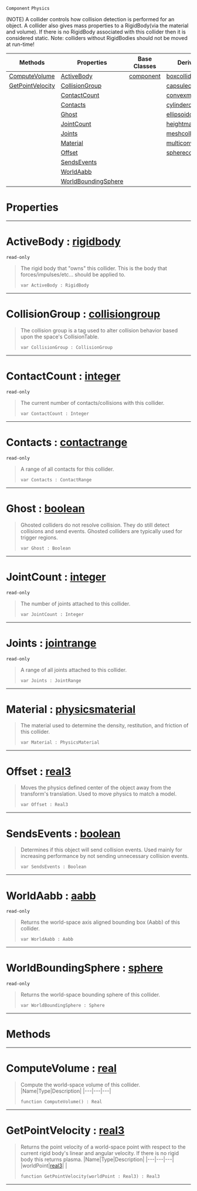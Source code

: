  `Component` `Physics`



(NOTE) A collider controls how collision detection is performed for an object. A collider also gives mass properties to a RigidBody(via the material and volume). If there is no RigidBody associated with this collider then it is considered static. Note: colliders without RigidBodies should not be moved at run-time!

|Methods|Properties|Base Classes|Derived Classes|
|---|---|---|---|
|[ ComputeVolume](https://github.com/PlasmaEngine/PlasmaDocs/tree/master/docs/C%2B%2B/code_reference/class_reference/collider.markdown#computevolume-plasma-engin)|[ ActiveBody](https://github.com/PlasmaEngine/PlasmaDocs/tree/master/docs/C%2B%2B/code_reference/class_reference/collider.markdown#activebody-plasma-engine-d)|[component](https://github.com/PlasmaEngine/PlasmaDocs/tree/master/docs/C%2B%2B/code_reference/class_reference/component.markdown)|[boxcollider](https://github.com/PlasmaEngine/PlasmaDocs/tree/master/docs/C%2B%2B/code_reference/class_reference/boxcollider.markdown)|
|[ GetPointVelocity](https://github.com/PlasmaEngine/PlasmaDocs/tree/master/docs/C%2B%2B/code_reference/class_reference/collider.markdown#getpointvelocity-plasma-en)|[ CollisionGroup](https://github.com/PlasmaEngine/PlasmaDocs/tree/master/docs/C%2B%2B/code_reference/class_reference/collider.markdown#collisiongroup-plasma-engi)| |[capsulecollider](https://github.com/PlasmaEngine/PlasmaDocs/tree/master/docs/C%2B%2B/code_reference/class_reference/capsulecollider.markdown)|
| |[ ContactCount](https://github.com/PlasmaEngine/PlasmaDocs/tree/master/docs/C%2B%2B/code_reference/class_reference/collider.markdown#contactcount-plasma-engine)| |[convexmeshcollider](https://github.com/PlasmaEngine/PlasmaDocs/tree/master/docs/C%2B%2B/code_reference/class_reference/convexmeshcollider.markdown)|
| |[ Contacts](https://github.com/PlasmaEngine/PlasmaDocs/tree/master/docs/C%2B%2B/code_reference/class_reference/collider.markdown#contacts-plasma-engine-doc)| |[cylindercollider](https://github.com/PlasmaEngine/PlasmaDocs/tree/master/docs/C%2B%2B/code_reference/class_reference/cylindercollider.markdown)|
| |[ Ghost](https://github.com/PlasmaEngine/PlasmaDocs/tree/master/docs/C%2B%2B/code_reference/class_reference/collider.markdown#ghost-plasma-engine-docume)| |[ellipsoidcollider](https://github.com/PlasmaEngine/PlasmaDocs/tree/master/docs/C%2B%2B/code_reference/class_reference/ellipsoidcollider.markdown)|
| |[ JointCount](https://github.com/PlasmaEngine/PlasmaDocs/tree/master/docs/C%2B%2B/code_reference/class_reference/collider.markdown#jointcount-plasma-engine-d)| |[heightmapcollider](https://github.com/PlasmaEngine/PlasmaDocs/tree/master/docs/C%2B%2B/code_reference/class_reference/heightmapcollider.markdown)|
| |[ Joints](https://github.com/PlasmaEngine/PlasmaDocs/tree/master/docs/C%2B%2B/code_reference/class_reference/collider.markdown#joints-plasma-engine-docum)| |[meshcollider](https://github.com/PlasmaEngine/PlasmaDocs/tree/master/docs/C%2B%2B/code_reference/class_reference/meshcollider.markdown)|
| |[ Material](https://github.com/PlasmaEngine/PlasmaDocs/tree/master/docs/C%2B%2B/code_reference/class_reference/collider.markdown#material-plasma-engine-doc)| |[multiconvexmeshcollider](https://github.com/PlasmaEngine/PlasmaDocs/tree/master/docs/C%2B%2B/code_reference/class_reference/multiconvexmeshcollider.markdown)|
| |[ Offset](https://github.com/PlasmaEngine/PlasmaDocs/tree/master/docs/C%2B%2B/code_reference/class_reference/collider.markdown#offset-plasma-engine-docum)| |[spherecollider](https://github.com/PlasmaEngine/PlasmaDocs/tree/master/docs/C%2B%2B/code_reference/class_reference/spherecollider.markdown)|
| |[ SendsEvents](https://github.com/PlasmaEngine/PlasmaDocs/tree/master/docs/C%2B%2B/code_reference/class_reference/collider.markdown#sendsevents-plasma-engine)| | |
| |[ WorldAabb](https://github.com/PlasmaEngine/PlasmaDocs/tree/master/docs/C%2B%2B/code_reference/class_reference/collider.markdown#worldaabb-plasma-engine-do)| | |
| |[ WorldBoundingSphere](https://github.com/PlasmaEngine/PlasmaDocs/tree/master/docs/C%2B%2B/code_reference/class_reference/collider.markdown#worldboundingsphere-plasma)| | |


 #  Properties


---  
 #  ActiveBody : [rigidbody](https://github.com/PlasmaEngine/PlasmaDocs/tree/master/docs/C%2B%2B/code_reference/class_reference/rigidbody.markdown)

 `read-only`

> The rigid body that "owns" this collider. This is the body that forces/impulses/etc... should be applied to.
> ``` lang=cpp, name=Lightning
> var ActiveBody : RigidBody


---  
 #  CollisionGroup : [collisiongroup](https://github.com/PlasmaEngine/PlasmaDocs/tree/master/docs/C%2B%2B/code_reference/class_reference/collisiongroup.markdown)

> The collision group is a tag used to alter collision behavior based upon the space's CollisionTable.
> ``` lang=cpp, name=Lightning
> var CollisionGroup : CollisionGroup


---  
 #  ContactCount : [integer](https://github.com/PlasmaEngine/PlasmaDocs/tree/master/docs/C%2B%2B/code_reference/lightning_base_types/integer.markdown)

 `read-only`

> The current number of contacts/collisions with this collider.
> ``` lang=cpp, name=Lightning
> var ContactCount : Integer


---  
 #  Contacts : [contactrange](https://github.com/PlasmaEngine/PlasmaDocs/tree/master/docs/C%2B%2B/code_reference/class_reference/contactrange.markdown)

 `read-only`

> A range of all contacts for this collider.
> ``` lang=cpp, name=Lightning
> var Contacts : ContactRange


---  
 #  Ghost : [boolean](https://github.com/PlasmaEngine/PlasmaDocs/tree/master/docs/C%2B%2B/code_reference/lightning_base_types/boolean.markdown)

> Ghosted colliders do not resolve collision. They do still detect collisions and send events. Ghosted colliders are typically used for trigger regions.
> ``` lang=cpp, name=Lightning
> var Ghost : Boolean


---  
 #  JointCount : [integer](https://github.com/PlasmaEngine/PlasmaDocs/tree/master/docs/C%2B%2B/code_reference/lightning_base_types/integer.markdown)

 `read-only`

> The number of joints attached to this collider.
> ``` lang=cpp, name=Lightning
> var JointCount : Integer


---  
 #  Joints : [jointrange](https://github.com/PlasmaEngine/PlasmaDocs/tree/master/docs/C%2B%2B/code_reference/class_reference/jointrange.markdown)

 `read-only`

> A range of all joints attached to this collider.
> ``` lang=cpp, name=Lightning
> var Joints : JointRange


---  
 #  Material : [physicsmaterial](https://github.com/PlasmaEngine/PlasmaDocs/tree/master/docs/C%2B%2B/code_reference/class_reference/physicsmaterial.markdown)

> The material used to determine the density, restitution, and friction of this collider.
> ``` lang=cpp, name=Lightning
> var Material : PhysicsMaterial


---  
 #  Offset : [real3](https://github.com/PlasmaEngine/PlasmaDocs/tree/master/docs/C%2B%2B/code_reference/lightning_base_types/real3.markdown)

> Moves the physics defined center of the object away from the transform's translation. Used to move physics to match a model.
> ``` lang=cpp, name=Lightning
> var Offset : Real3


---  
 #  SendsEvents : [boolean](https://github.com/PlasmaEngine/PlasmaDocs/tree/master/docs/C%2B%2B/code_reference/lightning_base_types/boolean.markdown)

> Determines if this object will send collision events. Used mainly for increasing performance by not sending unnecessary collision events.
> ``` lang=cpp, name=Lightning
> var SendsEvents : Boolean


---  
 #  WorldAabb : [aabb](https://github.com/PlasmaEngine/PlasmaDocs/tree/master/docs/C%2B%2B/code_reference/class_reference/aabb.markdown)

 `read-only`

> Returns the world-space axis aligned bounding box (Aabb) of this collider.
> ``` lang=cpp, name=Lightning
> var WorldAabb : Aabb


---  
 #  WorldBoundingSphere : [sphere](https://github.com/PlasmaEngine/PlasmaDocs/tree/master/docs/C%2B%2B/code_reference/class_reference/sphere.markdown)

 `read-only`

> Returns the world-space bounding sphere of this collider.
> ``` lang=cpp, name=Lightning
> var WorldBoundingSphere : Sphere


---  
 #  Methods


---  
 #  ComputeVolume : [real](https://github.com/PlasmaEngine/PlasmaDocs/tree/master/docs/C%2B%2B/code_reference/lightning_base_types/real.markdown)

> Compute the world-space volume of this collider.
> |Name|Type|Description|
> |---|---|---|
> ``` lang=cpp, name=Lightning
> function ComputeVolume() : Real
> ``` 


---  
 #  GetPointVelocity : [real3](https://github.com/PlasmaEngine/PlasmaDocs/tree/master/docs/C%2B%2B/code_reference/lightning_base_types/real3.markdown)

> Returns the point velocity of a world-space point with respect to the current rigid body's linear and angular velocity. If there is no rigid body this returns plasma.
> |Name|Type|Description|
> |---|---|---|
> |worldPoint|[real3](https://github.com/PlasmaEngine/PlasmaDocs/tree/master/docs/C%2B%2B/code_reference/lightning_base_types/real3.markdown)| |
> ``` lang=cpp, name=Lightning
> function GetPointVelocity(worldPoint : Real3) : Real3
> ``` 


---  
 

 